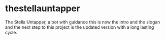 # thestellauntapper
The Stella Untapper,
a bot with guidance
this is now the intro and the slogan and 
the next step to this project is the updated version
with a long lasting cycle.
